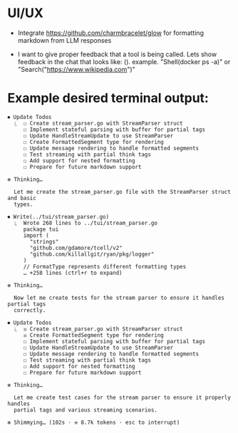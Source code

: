 # UI/UX
- Integrate https://github.com/charmbracelet/glow for formatting markdown from LLM responses

- I want to give proper feedback that a tool is being called. Lets show feedback in the chat that looks like: <TOOL>(<truncated-command>). example. "Shell(docker ps -a)" or "Search("https://www.wikipedia.com")"

# Example desired terminal output:
```
⏺ Update Todos
  ⎿  ☐ Create stream_parser.go with StreamParser struct       
     ☐ Implement stateful parsing with buffer for partial tags
     ☐ Update HandleStreamUpdate to use StreamParser
     ☐ Create FormattedSegment type for rendering
     ☐ Update message rendering to handle formatted segments
     ☐ Test streaming with partial think tags
     ☐ Add support for nested formatting
     ☐ Prepare for future markdown support

✻ Thinking…

  Let me create the stream_parser.go file with the StreamParser struct and basic 
  types.

⏺ Write(../tui/stream_parser.go)
  ⎿  Wrote 268 lines to ../tui/stream_parser.go         
     package tui
     import (
       "strings"
       "github.com/gdamore/tcell/v2"
       "github.com/killallgit/ryan/pkg/logger"
     )
     // FormatType represents different formatting types
     … +258 lines (ctrl+r to expand)

✻ Thinking…

  Now let me create tests for the stream parser to ensure it handles partial tags 
  correctly.

⏺ Update Todos
  ⎿  ☒ Create stream_parser.go with StreamParser struct       
     ☒ Create FormattedSegment type for rendering
     ☐ Implement stateful parsing with buffer for partial tags
     ☐ Update HandleStreamUpdate to use StreamParser
     ☐ Update message rendering to handle formatted segments
     ☐ Test streaming with partial think tags
     ☐ Add support for nested formatting
     ☐ Prepare for future markdown support

✻ Thinking…

  Let me create test cases for the stream parser to ensure it properly handles 
  partial tags and various streaming scenarios.

✻ Shimmying… (102s · ⚒ 8.7k tokens · esc to interrupt)
```


